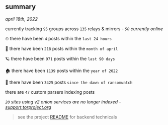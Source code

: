 
## summary
_april 18th, 2022_

currently tracking `95` groups across `135` relays & mirrors - _`50` currently online_

⏲ there have been `4` posts within the `last 24 hours`

🦈 there have been `218` posts within the `month of april`

🪐 there have been `971` posts within the `last 90 days`

🏚 there have been `1139` posts within the `year of 2022`

🦕 there have been `3425` posts `since the dawn of ransomwatch`

there are `47` custom parsers indexing posts

_`20` sites using v2 onion services are no longer indexed - [support.torproject.org](https://support.torproject.org/onionservices/v2-deprecation/)_

> see the project [README](https://github.com/thetanz/ransomwatch#ransomwatch--) for backend technicals
